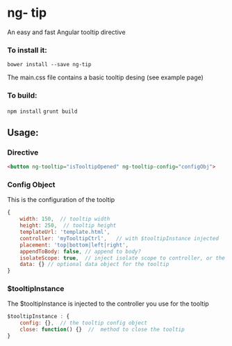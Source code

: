 # ng- tip
An easy and fast Angular tooltip directive

### To install it:

`bower install --save ng-tip`

The main.css file contains a basic tooltip desing (see example page)

### To build:

`npm install`
`grunt build`

## Usage:

### Directive

```html
<button ng-tooltip="isTooltipOpened" ng-tooltip-config="configObj">
```

### Config Object

This is the configuration of the tooltip

```javascript
{
    width: 150,  // tooltip width
    height: 250,  // tooltip height
    templateUrl: 'template.html',
    controller: 'myTooltipCtrl',   // with $tooltipInstance injected
    placement: 'top|bottom|left|right',
    appendToBody: false, // append to body?
    isolateScope: true,  // inject isolate scope to controller, or the parent scope?
    data: {} // optional data object for the tooltip
}
```

### $tooltipInstance

The $tooltipInstance is injected to the controller you use for the tooltip
```javascript
$tooltipInstance : {
    config: {},  // the tooltip config object
    close: function() {}  //  method to close the tooltip
}
```
          

